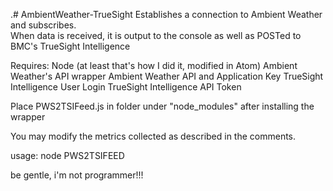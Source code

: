 .# AmbientWeather-TrueSight
Establishes a connection to Ambient Weather and subscribes.  
When data is received, it is output to the console as well as POSTed to BMC's TrueSight Intelligence

Requires:
  Node (at least that's how I did it, modified in Atom)
  Ambient Weather's API wrapper
  Ambient Weather API and Application Key
  TrueSight Intelligence User Login
  TrueSight Intelligence API Token
  
Place PWS2TSIFeed.js in folder under "node_modules" after installing the wrapper
  
You may modify the metrics collected as described in the comments.

usage:
node PWS2TSIFEED

be gentle, i'm not programmer!!!
